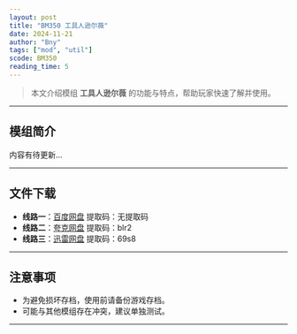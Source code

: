 ```yaml
---
layout: post
title: "BM350 工具人逊尔薇"
date: 2024-11-21
author: "Bny"
tags: ["mod", "util"]
scode: BM350
reading_time: 5
---
```


> 本文介绍模组 **工具人逊尔薇** 的功能与特点，帮助玩家快速了解并使用。

---

## 模组简介

内容有待更新...

---


## 文件下载
- **线路一**：[百度网盘](未提供百度链接)  提取码：无提取码  
- **线路二**：[夸克网盘](https://pan.quark.cn/s/28389182014a?pwd=blr2)  提取码：blr2  
- **线路三**：[迅雷网盘](https://pan.xunlei.com/s/VOCCbVZC5YAO0PtoC5EGP2uEA1?pwd=69s8)  提取码：69s8  

---

## 注意事项
- 为避免损坏存档，使用前请备份游戏存档。
- 可能与其他模组存在冲突，建议单独测试。

---


